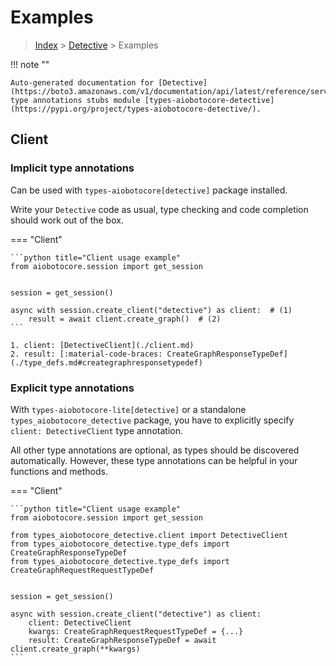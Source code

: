 # Examples

> [Index](../README.md) > [Detective](./README.md) > Examples

!!! note ""

    Auto-generated documentation for [Detective](https://boto3.amazonaws.com/v1/documentation/api/latest/reference/services/detective.html#Detective)
    type annotations stubs module [types-aiobotocore-detective](https://pypi.org/project/types-aiobotocore-detective/).

## Client

### Implicit type annotations

Can be used with `types-aiobotocore[detective]` package installed.

Write your `Detective` code as usual,
type checking and code completion should work out of the box.



=== "Client"

    ```python title="Client usage example"
    from aiobotocore.session import get_session


    session = get_session()

    async with session.create_client("detective") as client:  # (1)
        result = await client.create_graph()  # (2)
    ```

    1. client: [DetectiveClient](./client.md)
    2. result: [:material-code-braces: CreateGraphResponseTypeDef](./type_defs.md#creategraphresponsetypedef) 






### Explicit type annotations

With `types-aiobotocore-lite[detective]`
or a standalone `types_aiobotocore_detective` package, you have to explicitly specify
`client: DetectiveClient` type annotation.

All other type annotations are optional, as types should be discovered automatically.
However, these type annotations can be helpful in your functions and methods.


=== "Client"

    ```python title="Client usage example"
    from aiobotocore.session import get_session

    from types_aiobotocore_detective.client import DetectiveClient
    from types_aiobotocore_detective.type_defs import CreateGraphResponseTypeDef
    from types_aiobotocore_detective.type_defs import CreateGraphRequestRequestTypeDef


    session = get_session()

    async with session.create_client("detective") as client:
        client: DetectiveClient
        kwargs: CreateGraphRequestRequestTypeDef = {...}
        result: CreateGraphResponseTypeDef = await client.create_graph(**kwargs)
    ```





